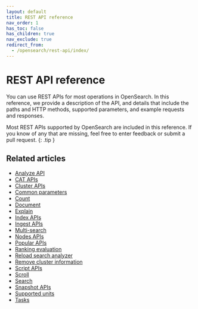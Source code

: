 ```yaml
---
layout: default
title: REST API reference
nav_order: 1
has_toc: false
has_children: true
nav_exclude: true
redirect_from:
  - /opensearch/rest-api/index/
---
```


# REST API reference

You can use REST APIs for most operations in OpenSearch. In this reference, we provide a description of the API, and details that include the paths and HTTP methods, supported parameters, and example requests and responses.

Most REST APIs supported by OpenSearch are included in this reference. If you know of any that are missing, feel free to enter feedback or submit a pull request. 
{: .tip }

## Related articles 

- [Analyze API]({{site.url}}{{site.baseurl}}/api-reference/analyze-apis/index/)
- [CAT APIs]({{site.url}}{{site.baseurl}}/api-reference/cat/index/)
- [Cluster APIs]({{site.url}}{{site.baseurl}}/api-reference/cluster-api/index/)
- [Common parameters]({{site.url}}{{site.baseurl}}/api-reference/common-parameters)
- [Count]({{site.url}}{{site.baseurl}}/api-reference/count/)
- [Document]({{site.url}}{{site.baseurl}}/api-reference/document-apis/index/)
- [Explain]({{site.url}}{{site.baseurl}}/api-reference/explain/)
- [Index APIs]({{site.url}}{{site.baseurl}}/api-reference/index-apis/index/)
- [Ingest APIs]({{site.url}}{{site.baseurl}}/api-reference/ingest-apis/index/)
- [Multi-search]({{site.url}}{{site.baseurl}}/api-reference/multi-search/)
- [Nodes APIs]({{site.url}}{{site.baseurl}}/api-reference/nodes-apis/index/)
- [Popular APIs]({{site.url}}{{site.baseurl}}/api-reference/popular-api/)
- [Ranking evaluation]({{site.url}}{{site.baseurl}}/api-reference/rank-eval/)
- [Reload search analyzer]({{site.url}}{{site.baseurl}}/api-reference/reload-search-analyzer/)
- [Remove cluster information]({{site.url}}{{site.baseurl}}/api-reference/remote-info/)
- [Script APIs]({{site.url}}{{site.baseurl}}/api-reference/script-apis/index/)
- [Scroll]({{site.url}}{{site.baseurl}}/api-reference/scroll/)
- [Search]({{site.url}}{{site.baseurl}}/api-reference/search/)
- [Snapshot APIs]({{site.url}}{{site.baseurl}}/api-reference/snapshots/index/)
- [Supported units]({{site.url}}{{site.baseurl}}/api-reference/units/)
- [Tasks]({{site.url}}{{site.baseurl}}/api-reference/tasks/)



